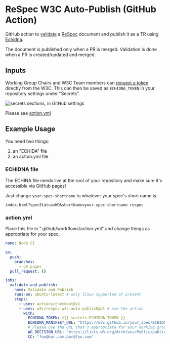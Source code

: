 # ReSpec W3C Auto-Publish (GitHub Action)

GitHub action to [validate](https://github.com/marcoscaceres/respec-validator) a [ReSpec](https://github.com/w3c/respec/) document and publish it as a TR using [Echidna](https://github.com/w3c/echidna/).

The document is published only when a PR is merged. Validation is done when a PR is created/updated and merged.

## Inputs
Working Group Chairs and W3C Team members can [request a token](https://www.w3.org/Web/publications/register) directly from the W3C. This can then be saved as `ECHIDNA_TOKEN` in your repository settings under "Secrets". 

![secrets sections, in GitHub settings](https://user-images.githubusercontent.com/870154/81380287-f9579f80-914d-11ea-84bc-5707bff75dba.png)

Please see [action.yml](action.yml)

## Example Usage

You need two things: 
 1. an "ECHIDA" file
 2. an action.yml file

### ECHIDNA file
The ECHINA file needs live at the root of your repository and make sure it's accessible via GitHub pages! 

Just change `your-spec-shortname` to whatever your spec's short name is. 

```
index.html?specStatus=WD&shortName=your-spec-shortname respec
```

### action.yml

Place this file in ".github/workflows/action.yml" and change things as appropriate for your spec.


``` yaml
name: Node CI

on:
  push:
    branches:
      - gh-pages
  pull_request: {}

jobs:
  validate-and-publish:
    name: Validate and Publish
    runs-on: ubuntu-latest # only linux supported at present
    steps:
      - uses: actions/checkout@v1
      - uses: w3c/respec-w3c-auto-publish@v1 # use the action
        with:
          ECHIDNA_TOKEN: ${{ secrets.ECHIDNA_TOKEN }}
          ECHIDNA_MANIFEST_URL: "https://w3c.github.io/your_spec/ECHIDNA"
          # Please use the URL that's appropriate for your working group!
          WG_DECISION_URL: "https://lists.w3.org/Archives/Public/public-webapps/2014JulSep/0627.html"
          CC: "foo@bar.com,bar@foo.com"
```
